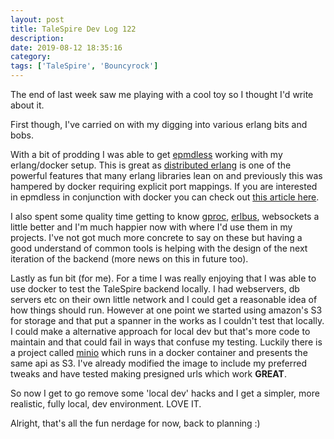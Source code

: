 ```yaml
---
layout: post
title: TaleSpire Dev Log 122
description:
date: 2019-08-12 18:35:16
category:
tags: ['TaleSpire', 'Bouncyrock']
---
```


The end of last week saw me playing with a cool toy so I thought I'd write about it.

First though, I've carried on with my digging into various erlang bits and bobs.

With a bit of prodding I was able to get [epmdless](https://github.com/oltarasenko/epmdless) working with my erlang/docker setup. This is great as [distributed erlang](https://learnyousomeerlang.com/distribunomicon) is one of the powerful features that many erlang libraries lean on and previously this was hampered by docker requiring explicit port mappings. If you are interested in epmdless in conjunction with docker you can check out [this article here](https://www.erlang-solutions.com/blog/running-distributed-erlang-elixir-applications-on-docker.html).

I also spent some quality time getting to know [gproc](https://github.com/uwiger/gproc), [erlbus](https://github.com/cabol/erlbus), websockets a little better and I'm much happier now with where I'd use them in my projects. I've not got much more concrete to say on these but having a good understand of common tools is helping with the design of the next iteration of the backend (more news on this in future too).

Lastly as fun bit (for me). For a time I was really enjoying that I was able to use docker to test the TaleSpire backend locally. I had webservers, db servers etc on their own little network and I could get a reasonable idea of how things should run. However at one point we started using amazon's S3 for storage and that put a spanner in the works as I couldn't test that locally. I could make a alternative approach for local dev but that's more code to maintain and that could fail in ways that confuse my testing. Luckily there is a project called [minio](https://docs.min.io/) which runs in a docker container and presents the same api as S3. I've already modified the image to include my preferred tweaks and have tested making presigned urls which work **GREAT**. 

So now I get to go remove some 'local dev' hacks and I get a simpler, more realistic, fully local, dev environment. LOVE IT.

Alright, that's all the fun nerdage for now, back to planning :)
